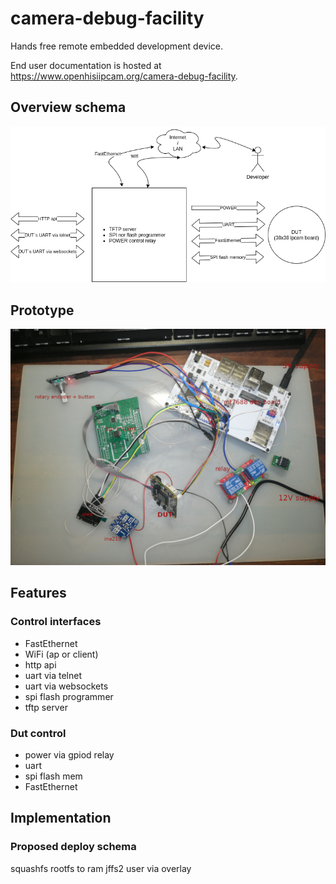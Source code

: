 # camera-debug-facility

Hands free remote embedded development device.

End user documentation is hosted at https://www.openhisiipcam.org/camera-debug-facility.

## Overview schema

![schema](docs/schema-1.png)

## Prototype

![prototype](development-notes/prototype.jpg)

## Features

### Control interfaces
* FastEthernet
* WiFi (ap or client)
* http api
* uart via telnet
* uart via websockets
* spi flash programmer
* tftp server

### Dut control
* power via gpiod relay
* uart
* spi flash mem
* FastEthernet

## Implementation

### Proposed deploy schema

squashfs rootfs to ram
jffs2 user via overlay
